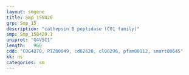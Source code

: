 ```yaml
---
layout: smgene
title: Smp_158420
grp: Smp_15
description: "cathepsin B peptidase (C01 family)"
smp: Smp_158420.1
uniprot: "G4V5C1"
length:   960
cdd: "COG4870, PTZ00049, cd02620, cl00296, pfam00112, smart00645"
kk: ns
categories: sm
---
```

